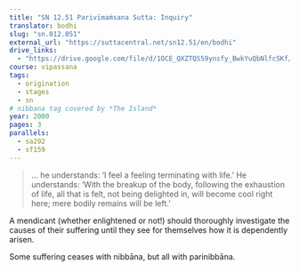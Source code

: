 ```yaml
---
title: "SN 12.51 Parivīmaṁsana Sutta: Inquiry"
translator: bodhi
slug: "sn.012.051"
external_url: "https://suttacentral.net/sn12.51/en/bodhi"
drive_links:
  - "https://drive.google.com/file/d/1OCE_QXZTQS59ynsfy_BwkYuQbNlfcSKf/view?usp=drivesdk"
course: vipassana
tags:
  - origination
  - stages
  - sn
# nibbana tag covered by *The Island*
year: 2000
pages: 3
parallels:
  - sa292
  - sf159
---
```


> ... he understands: ‘I feel a feeling terminating with life.’
He understands:
‘With the breakup of the body, following the exhaustion of life, all that is felt, not being delighted in, will become cool right here; mere bodily remains will be left.’

A mendicant (whether enlightened or not!) should thoroughly investigate the causes of their suffering until they see for themselves how it is dependently arisen.

Some suffering ceases with nibbāna, but all with parinibbāna.
